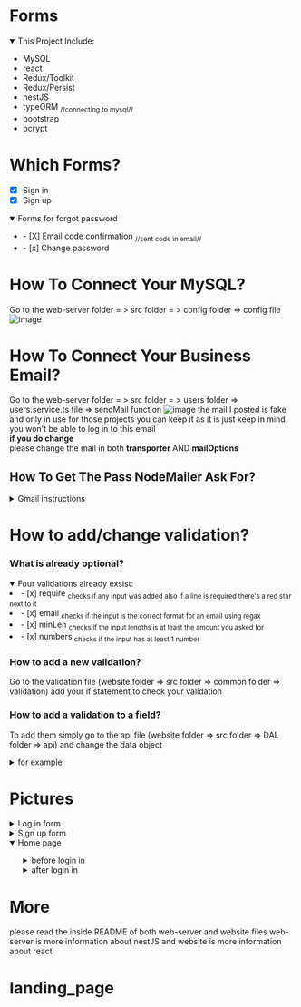 # Forms
<details open>
    <summary>This Project Include:</summary>
    <ul>
        <li> MySQL</li>
        <li> react</li>
        <li> Redux/Toolkit</li>
        <li> Redux/Persist</li>
        <li> nestJS</li>
        <li> typeORM <sub>//connecting to mysql//</sub></li>
        <li> bootstrap</li>
        <li> bcrypt</li>
    </ul>
</details>


# Which Forms?
- [x] Sign in 
- [x] Sign up 
<details open>
    <summary>Forms for forgot password</summary>
    <ul>
        <li> - [X] Email code confirmation <sub>//sent code in email//</sub></li>
        <li> - [x] Change password</li>
    </ul>
</details>

# How To Connect Your MySQL?
Go to the web-server folder = > src folder = > config folder => config file
![image](https://user-images.githubusercontent.com/108211669/198382456-b2e9e295-8405-45ff-b58d-12a1ca83bdf1.png)

# How To Connect Your Business Email?
Go to the web-server folder = > src folder = > users folder => users.service.ts file => sendMail function
![image](https://user-images.githubusercontent.com/108211669/212913263-0cf83432-4ff5-46dd-a106-19a1bdf545ee.png)
the mail I posted is fake and only in use for those projects you can keep it as it is just keep in mind you won't be able to log in to this email
<br/>
**if you do change** 
<br/>
please change the mail in both **transporter** AND **mailOptions**

## How To Get The Pass NodeMailer Ask For?
<details close>
    <summary>Gmail instructions</summary>
    <ul>
        <li> Enter the security on your account </li>
        <li> Find the 2 step verification </li>
        <li> After approving that you'll get a other apps passwords </li>
        <li> Enter for another write nodeMailer and you'll recive a password </li>
        <li> Enter that password as your pass </li>
        <li> Send a mail to check connection :) </li>
    </ul>
</details>

# How to add/change validation?
### What is already optional?
<details open>
    <summary>Four validations already exsist:</summary>
    <li>- [x] require <sub>checks if any input was added also if a line is required there's a red star next to it</sub></li>
    <li>- [x] email <sub>checks if the input is the correct format for an email using regax</sub></li>
    <li>- [x] minLen <sub>checks if the input lengths is at least the amount you asked for</sub></li>
    <li>- [x] numbers <sub>checks if the input has at least 1 number</sub></li>
</details>
 

### How to add a new validation?
Go to the validation file (website folder => src folder => common folder => validation) add your if statement to check your validation
### How to add a validation to a field?
To add them simply go to the api file (website folder => src folder => DAL folder => api) and change the data object 
<details>
    <summary>for example</summary>
    <ul>
        <img src='https://user-images.githubusercontent.com/108211669/198567878-b28285b9-0842-4bb5-b07c-375342a7d0a2.png'/>
    </ul>
</details>

# Pictures
<details>
    <summary>Log in form</summary>
    <ul>
        <li><img alt='image of the Log in form' src='https://user-images.githubusercontent.com/108211669/212909994-93116aa2-69d3-4e89-9769-667ce029d4fb.png'/> </li>
    </ul>
</details>
<details>
    <summary>Sign up form</summary>
    <ul>
        <li><img alt='image of the Sign up form' src='https://user-images.githubusercontent.com/108211669/212910221-d7eb36ad-6c21-4b23-a358-2f02f8db7663.png'/></li>
    </ul>
</details>
<details open>
    <summary>Home page</summary>
    <ul>
      <details>
         <summary>before login in</summary>
         <ul>
            <li><img src='https://user-images.githubusercontent.com/108211669/201970481-f3a6b51f-be93-41d4-b0d8-c354acff78a9.png'/>
            <p>a click on the light blue text would take the user back to the log in form and a click on the sign up button would take the user to the sign up form</p>             </li>
         </ul>
      </details>
      <details>
         <summary>after login in</summary>
         <ul>
            <li><img src='https://user-images.githubusercontent.com/108211669/201971086-ab8c2229-5062-49a7-b40d-27a8c3ebf919.png'/>
            <p>after pressing enter in the login form the user would be transfered to the home page and the user first name would be used, a click onthe log out button             will changed the page back to its state before login in</p></li>
         </ul>
      </details>
    </ul>
</details>


# More
please read the inside README of both web-server and website files
web-server is more information about nestJS
and website is more information about react
# landing_page
